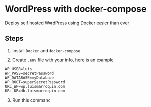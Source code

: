 # WordPress with docker-compose

Deploy self hosted WordPress using Docker easier than ever

## Steps

1. Install `Docker` and `docker-compose`

2. Create `.env` file with your info, here is an example

```env
WP_USER=luis
WP_PASS=secretPassword
WP_DATABASE=myDatabase
WP_ROOT=superSecretPassword
URL_WP=wp.luismarroquin.com
URL_DB=db.luismarroquin.com
```

3. Run this command
